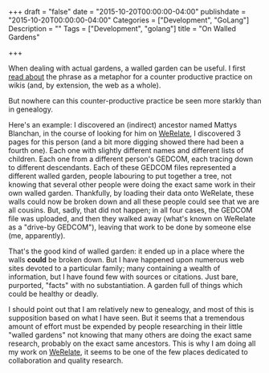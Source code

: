 +++
draft = "false"
date = "2015-10-20T00:00:00-04:00"
publishdate = "2015-10-20T00:00:00-04:00"
Categories = ["Development", "GoLang"]
Description = ""
Tags = ["Development", "golang"]
title = "On Walled Gardens"

+++

When dealing with actual gardens, a walled garden can be useful. I first
[read about](http://c2.com/cgi/wiki?WalledGarden)
the phrase as a metaphor for a counter productive practice on wikis (and, by extension, the web as a whole).

But nowhere can this counter-productive practice be seen more starkly than in genealogy.

Here's an example: I discovered an (indirect) ancestor named Mattys Blanchan, in the course of looking for him on [WeRelate](http://www.werelate.org/wiki/Main_Page), I discovered 3 pages for this person (and a bit more digging showed there had been a fourth one).  Each one with slightly different names and different lists of children. Each one from a different person's GEDCOM, each tracing down to different descendants.  Each of these GEDCOM files represented a different walled garden, people labouring to put together a tree, not knowing that several other people were doing the exact same work in their own walled garden.  Thankfully, by loading their data onto WeRelate, these walls could now be broken down and all these people could see that we are all cousins.  But, sadly, that did not happen; in all four cases, the GEDCOM file was uploaded, and then they walked away (what's known on WeRelate as a "drive-by GEDCOM"), leaving that work to be done by someone else (me, apparently).

That's the good kind of walled garden: it ended up in a place where the walls **could** be broken down.  But I have happened upon numerous web sites devoted to a particular family; many containing a wealth of information, but I have found few with sources or citations.  Just bare, purported, "facts" with no substantiation.  A garden full of things which could be healthy or deadly.

I should point out that I am relatively new to genealogy, and most of this is supposition based on what I have seen.  But it seems that a tremendous amount of effort must be expended by people researching in their little "walled gardens" not knowing that many others are doing the exact same research, probably on the exact same ancestors.  This is why I am doing all my work on [WeRelate](http://www.werelate.org/wiki/Main_Page), it seems to be one of the few places dedicated to collaboration and quality research.